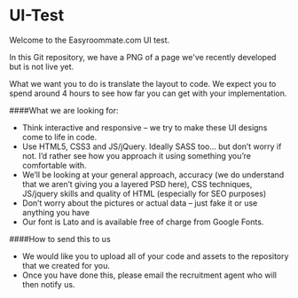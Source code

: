UI-Test
==============
Welcome to the Easyroommate.com UI test.

In this Git repository, we have a PNG of a page we've recently developed but is not live yet.

What we want you to do is translate the layout to code.  We expect you to spend around 4 hours to see how far you can get with your implementation.

####What we are looking for:
* Think interactive and responsive – we try to make these UI designs come to life in code.
* Use HTML5, CSS3 and JS/jQuery. Ideally SASS too… but don’t worry if not. I’d rather see how you approach it using something you’re comfortable with. 
* We’ll be looking at your general approach, accuracy (we do understand that we aren’t giving you a layered PSD here), CSS techniques, JS/jquery skills and quality of HTML (especially for SEO purposes) 
* Don’t worry about the pictures or actual data – just fake it or use anything you have
* Our font is Lato and is available free of charge from Google Fonts.

####How to send this to us
* We would like you to upload all of your code and assets to the repository that we created for you.
* Once you have done this, please email the recruitment agent who will then notify us.
